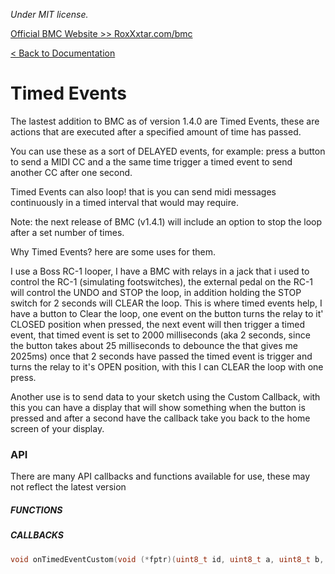*Under MIT license.*

[Official BMC Website >> RoxXxtar.com/bmc](https://www.roxxxtar.com/bmc)

[< Back to Documentation](README.md)

# Timed Events
The lastest addition to BMC as of version 1.4.0 are Timed Events, these are actions that are executed after a specified amount of time has passed.

You can use these as a sort of DELAYED events, for example: press a button to send a MIDI CC and a the same time trigger a timed event to send another CC after one second.

Timed Events can also loop! that is you can send midi messages continuously in a timed interval that would may require.

Note: the next release of BMC (v1.4.1) will include an option to stop the loop after a set number of times.

Why Timed Events? here are some uses for them.

I use a Boss RC-1 looper, I have a BMC with relays in a jack that i used to control the RC-1 (simulating footswitches), the external pedal on the RC-1 will control the UNDO and STOP the loop, in addition holding the STOP switch for 2 seconds will CLEAR the loop. This is where timed events help, I have a button to Clear the loop, one event on the button turns the relay to it' CLOSED position when pressed, the next event will then trigger a timed event, that timed event is set to 2000 milliseconds (aka 2 seconds, since the button takes about 25 milliseconds to debounce the that gives me 2025ms) once that 2 seconds have passed the timed event is trigger and turns the relay to it's OPEN position, with this I can CLEAR the loop with one press.

Another use is to send data to your sketch using the Custom Callback, with this you can have a display that will show something when the button is pressed and after a second have the callback take you back to the home screen of your display.

### API
There are many API callbacks and functions available for use, these may not reflect the latest version

##### FUNCTIONS

##### CALLBACKS
```c++
void onTimedEventCustom(void (*fptr)(uint8_t id, uint8_t a, uint8_t b, uint8_t c));
```
